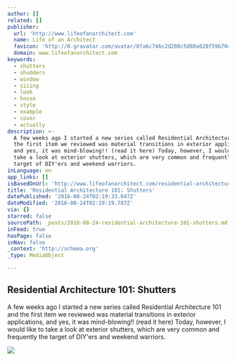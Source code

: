 ```yaml
---
author: []
related: []
publisher:
  url: 'http://www.lifeofanarchitect.com'
  name: Life of an Architect
  favicon: 'http://0.gravatar.com/avatar/0fa6c746c2d208c5d80a020f59b704b1.png?s=16'
  domain: www.lifeofanarchitect.com
keywords:
  - shutters
  - shudders
  - window
  - sizing
  - look
  - house
  - style
  - example
  - cover
  - actually
description: >-
  A few weeks ago I started a new series called Residential Architecture 101 and
  the first item we reviewed was material transitions in exterior applications,
  and yes, it was mind-blowing!! (read it here) Today, however, I would like to
  take a look at exterior shutters, which are very common and frequently the
  target of DIY'ers and weekend warriors.
inLanguage: en
app_links: []
isBasedOnUrl: 'http://www.lifeofanarchitect.com/residential-architecture-101-shutters/'
title: 'Residential Architecture 101: Shutters'
datePublished: '2016-08-24T02:19:33.047Z'
dateModified: '2016-08-24T02:19:19.787Z'
via: {}
starred: false
sourcePath: _posts/2016-08-24-residential-architecture-101-shutters.md
inFeed: true
hasPage: false
inNav: false
_context: 'http://schema.org'
_type: MediaObject

---
```

<article style=""><h1>Residential Architecture 101: Shutters</h1><p>A few weeks ago I started a new series called Residential Architecture 101 and the first item we reviewed was material transitions in exterior applications, and yes, it was mind-blowing!! (read it here) Today, however, I would like to take a look at exterior shutters, which are very common and frequently the target of DIY'ers and weekend warriors.</p><img src="http://i0.wp.com/www.lifeofanarchitect.com/wp-content/uploads/2011/03/Shudder-House-24.jpg?resize=550%2C317" /></article>